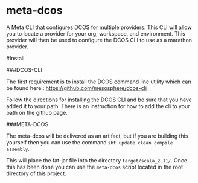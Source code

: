 # meta-dcos
A Meta CLI that configures DCOS for multiple providers. This CLI will allow you to locate a provider for your org, workspace, and environment.  This provider will then 
be used to configure the DCOS CLI to use as a marathon provider.

#Install

###DCOS-CLI

The first requirement is to install the DCOS command line utility which can be found here : https://github.com/mesosphere/dcos-cli

Follow the directions for installing the DCOS CLI and be sure that you have added it to your path.  There is an instruction for how to add the cli to your path on the github page.

###META-DCOS

The meta-dcos will be delivered as an artifact, but if you are building this yourself then you can use the command `sbt update clean compile assembly`.

This will place the fat-jar file into the directory `target/scala_2.11/`.  Once this has been done you can use the `meta-dcos` script located in the root directory of this 
project.
